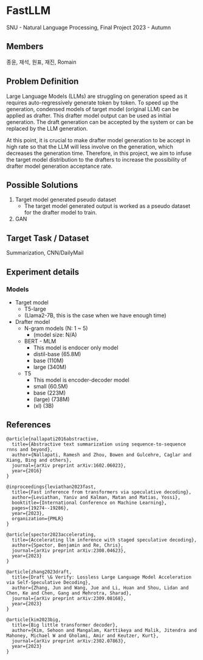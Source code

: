 # FastLLM
SNU - Natural Language Processing, Final Project
2023 - Autumn

## Members
종윤, 재석, 원표, 재진, Romain

## Problem Definition
Large Language Models (LLMs) are struggling on generation speed as it requires auto-regressively generate token by token.
To speed up the generation, condensed models of target model (original LLM) can be applied as drafter.
This drafter model output can be used as initial generation.
The draft generation can be accepted by the system or can be replaced by the LLM generation.

At this point, it is crucial to make drafter model generation to be accept in high rate so that the LLM will less involve on the generation, which decreases the generation time.
Therefore, in this project, we aim to infuse the target model distribution to the drafters to increase the possibility of drafter model generation acceptance rate.

## Possible Solutions
1. Target model generated pseudo dataset
    * The target model generated output is worked as a pseudo dataset for the drafter model to train.
3. GAN

## Target Task / Dataset
Summarization, CNN/DailyMail

## Experiment details
### Models
* Target model
  * T5-large
  * (Llama2-7B, this is the case when we have enough time)
* Drafter model
  * N-gram models (N: 1 ~ 5)
    * (model size: N/A)
  * BERT - MLM
    * This model is endocer only model
    * distil-base (65.8M)
    * base (110M)
    * large (340M)
  * T5
    * This model is encoder-decoder model
    * small (60.5M)
    * base (223M)
    * (large) (738M)
    * (xl) (3B)


## References
~~~
@article{nallapati2016abstractive,
  title={Abstractive text summarization using sequence-to-sequence rnns and beyond},
  author={Nallapati, Ramesh and Zhou, Bowen and Gulcehre, Caglar and Xiang, Bing and others},
  journal={arXiv preprint arXiv:1602.06023},
  year={2016}
}
~~~
~~~
@inproceedings{leviathan2023fast,
  title={Fast inference from transformers via speculative decoding},
  author={Leviathan, Yaniv and Kalman, Matan and Matias, Yossi},
  booktitle={International Conference on Machine Learning},
  pages={19274--19286},
  year={2023},
  organization={PMLR}
}
~~~
~~~
@article{spector2023accelerating,
  title={Accelerating llm inference with staged speculative decoding},
  author={Spector, Benjamin and Re, Chris},
  journal={arXiv preprint arXiv:2308.04623},
  year={2023}
}
~~~
~~~
@article{zhang2023draft,
  title={Draft \& Verify: Lossless Large Language Model Acceleration via Self-Speculative Decoding},
  author={Zhang, Jun and Wang, Jue and Li, Huan and Shou, Lidan and Chen, Ke and Chen, Gang and Mehrotra, Sharad},
  journal={arXiv preprint arXiv:2309.08168},
  year={2023}
}
~~~
~~~
@article{kim2023big,
  title={Big little transformer decoder},
  author={Kim, Sehoon and Mangalam, Karttikeya and Malik, Jitendra and Mahoney, Michael W and Gholami, Amir and Keutzer, Kurt},
  journal={arXiv preprint arXiv:2302.07863},
  year={2023}
}
~~~
